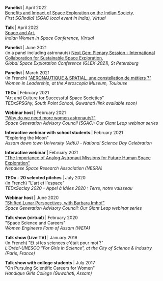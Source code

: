 <p>
  <b> Panelist </b> | April 2022
  <br> <a href="https://spacegeneration.org/sgindia-2022-speakers">
    Benefits and Impact of Space Exploration on the Indian Society.
  </a>
  <br> <i> First SG[India] (SGAC local event in India), Virtual</i>
</p>

<p>
  <b> Talk </b> | April 2022
  <br> <a href="">
    Space and Art.
  </a>
  <br> <i> Indian Women in Space Conference, Virtual </i>
</p>

<p>
  <b> Panelist </b> | June 2021
  <br> (in a panel including astronauts) <a href="https://www.iafastro.org/events/global-series-conferences/glex-2021/nextgen/plenary-session-international-collaboration-for-sustainable-space-exploration/">
    Next Gen: Plenary Session - International Collaboration for Sustainable Space Exploration.
  </a>
  <br> <i> Global Space Exploration Conference (GLEX-2021), St Petersburg </i>
</p>

<p>
  <b> Panelist </b> | March 2021
  <br> (In French) <a href="https://youtu.be/4GtnXfuuefg">
    "AERONAUTIQUE & SPATIAL, une constellation de métiers ?"
  </a>
  <br> <i>Women in Leadership, at the Aeroscopia Museum, Toulouse </i>
</p>

<p>
  <b> TEDx </b> | February 2021
  <br> "Art and Culture for Successful Space Societies"
  <br> <i> TEDxSPSGhy, South Point School, Guwahati (link available soon) </i>
</p>

<p>
  <b> Webinar host </b> | February 2021
  <br> <a href="https://www.youtube.com/watch?v=ghh1HkbNYO0"> "Why do we need more women astronauts?" </a>
  <br> <i> Space Generation Advisory Council (SGAC): Our Giant Leap webinar series </i>
</p>

<p>
  <b> Interactive webinar with school students </b> | February 2021
  <br> "Exploring the Moon"
  <br> <i> Assam down town University (AdtU) - National Science Day Celebration </i>
</p>

<p>
  <b> Interactive webinar </b> | February 2021
  <br> <a href="https://www.youtube.com/watch?v=JtTF9EuqU58&feature=youtu.be">
    "The Importance of Analog Astronaut Missions for Future Human Space Exploration"
  </a>
  <br> <i> Nepalese Space Research Association (NESRA) </i>
</p>

<p>
  <b> TEDx - 20 selected pitches </b> | July 2020
  <br> (in French) "L'art et l'espace"
  <br> <i> TEDxSaclay 2020 - Appel à Idées 2020 : Terre, notre vaisseau</i>
</p>

<p>
  <b> Webinar host </b> | June 2020
  <br> <a href="https://www.facebook.com/moonvillageassn/videos/vb.1685601571739922/209943313408413/?type=2&theater">
    "Shifted Lunar Perspectives, with Barbara Imhof"
  </a>
  <br> <i> Space Generation Advisory Council: Our Giant Leap webinar series </i>
</p>

<p>
  <b> Talk show (virtual) </b> | February 2020
  <br> "Space Science and Careers"
  <br> <i> Women Engineers Form of Assam (WEFA) </i> 
</p>

<p>
  <b> Talk show (Live TV) </b> | January 2019
  <br> (In French) "Et si les sciences c'était pour moi ?"
  <br> <i> L'Oréal-UNESCO "For Girls in Science", at the City of Science & Industry (Paris, France) </i>
</p>

<p>
  <b> Talk show with college students </b> | July 2017
  <br> "On Pursuing Scientific Careers for Women"
  <br> <i> Handique Girls College (Guwahati, Assam) </i>
</p>

